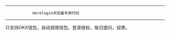 ------------------------------------------------------
                morelogin浏览器专用代码
----------------------------------------------------

只支持OKX钱包，自动调用钱包，登录授权，每日提问，投票。